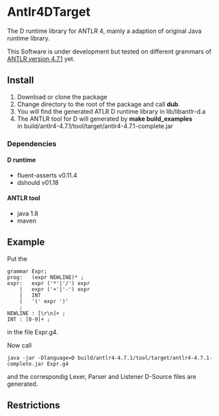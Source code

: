 ﻿# Antlr4DTarget
The D runtime library for ANTLR 4, mainly a adaption of original Java runtime library.

This Software is under development but tested on different grammars of [ANTLR
version 4.7.1](http://www.antlr.org/) yet.
## Install
1. Download or clone the package
2. Change directory to the root of the package and call __dub__.
3. You will find the generated ATLR D runtime library in lib/libantlr-d.a
4. The ANTLR tool for D will generated by __make build_examples__  
   in build/antlr4-4.7.1/tool/target/antlr4-4.7.1-complete.jar
### Dependencies
#### D runtime
- fluent-asserts v0.11.4
- dshould v01.18
#### ANTLR tool
- java 1.8
- maven
## Example
Put the

    grammar Expr;		
    prog:	(expr NEWLINE)* ;
    expr:	expr ('*'|'/') expr
        |	expr ('+'|'-') expr
        |	INT
        |	'(' expr ')'
        ;
    NEWLINE : [\r\n]+ ;
    INT : [0-9]+ ;

in the file Expr.g4.

Now call

    java -jar -Dlanguage=D build/antlr4-4.7.1/tool/target/antlr4-4.7.1-complete.jar Expr.g4

and the correspondig Lexer, Parser and Listener D-Source files are generated.
## Restrictions
